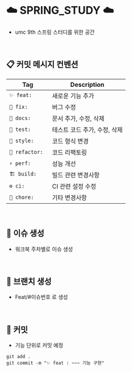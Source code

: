 # ☁️ SPRING_STUDY ☁️
- umc 9th 스프링 스터디를 위한 공간

  </br>

## 📋 커밋 메시지 컨벤션
| Tag         | Description             |
|------------|-------------------------|
| `✨ feat: `    | 새로운 기능 추가        |
| `🐛 fix: `     | 버그 수정              |
| `📝 docs: `    | 문서 추가, 수정, 삭제  |
| `🧪 test: `    | 테스트 코드 추가, 수정, 삭제 |
| `🎨 style: `   | 코드 형식 변경         |
| `🔨 refactor: ` | 코드 리팩토링         |
| `⚡ perf: `    | 성능 개선              |
| `🏗️ build: `  | 빌드 관련 변경사항     |
| `⚙️ ci: `      | CI 관련 설정 수정     |
| `🚀 chore: `   | 기타 변경사항          |

</br>

## 📌 이슈 생성 
- 워크북 주차별로 이슈 생성
  
</br>

## 📌 브랜치 생성 
- Feat/#이슈번호 로 생성
  
</br>

## 📌 커밋
- 기능 단위로 커밋 예정 
```
git add .
git commit -m "✨ feat : ~~~ 기능 구현"
```
